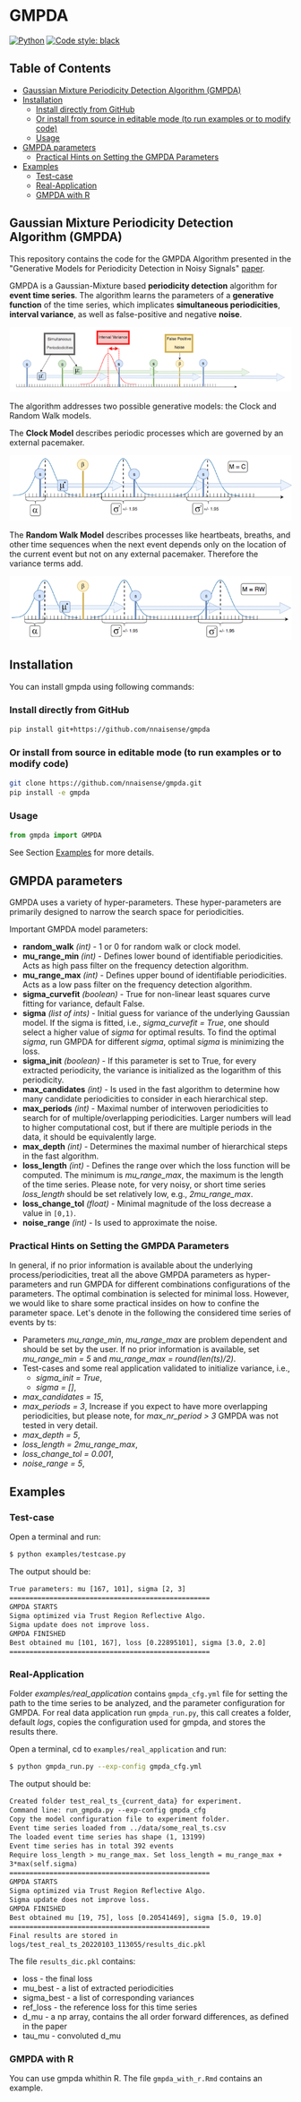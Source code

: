 # GMPDA

[![Python](https://img.shields.io/badge/python-3.8-blue.svg)](https://www.python.org/)
[![Code style: black](https://img.shields.io/badge/code%20style-black-000000.svg)](https://github.com/psf/black)


## Table of Contents

<!-- vim-markdown-toc GFM -->

* [Gaussian Mixture Periodicity Detection Algorithm (GMPDA)](#gaussian-mixture-periodicity-detection-algorithm-gmpda)
* [Installation](#installation)
    * [Install directly from GitHub](#install-directly-from-github)
    * [Or install from source in editable mode (to run examples or to modify code)](#or-install-from-source-in-editable-mode-to-run-examples-or-to-modify-code)
    * [Usage](#usage)
* [GMPDA parameters](#gmpda-parameters)
    * [Practical Hints on Setting the GMPDA Parameters](#practical-hints-on-setting-the-gmpda-parameters)
* [Examples](#examples)
    * [Test-case](#test-case)
    * [Real-Application](#real-application)
    * [GMPDA with R](#gmpda-with-r)

<!-- vim-markdown-toc -->

## Gaussian Mixture Periodicity Detection Algorithm (GMPDA)
This repository contains the code for the GMPDA Algorithm presented in the "Generative Models for Periodicity Detection in Noisy Signals" [paper](https://arxiv.org/abs/2201.07896).


GMPDA is a Gaussian-Mixture based **periodicity detection** algorithm for **event time series**.
The algorithm learns the parameters of a **generative function** of the time series, which implicates
**simultaneous periodicities**, **interval variance**, as well as false-positive and negative **noise**.

![Clockm Model](/figures/demo_intervals4_small.png)



The algorithm addresses two possible generative models: the Clock and Random Walk models.

The **Clock Model** describes periodic processes which are governed by an external pacemaker.

![Clockm Model](/figures/model_clock_small.png)


The **Random Walk Model** describes processes like heartbeats, breaths,
and other time sequences when the next event depends only on the location
of the current event but not on any external pacemaker. Therefore the variance terms add.

![RW Model](/figures/model_rw_small.png)



## Installation
You can install gmpda using following commands:

### Install directly from GitHub
```bash
pip install git+https://github.com/nnaisense/gmpda
```

### Or install from source in editable mode (to run examples or to modify code)
```bash
git clone https://github.com/nnaisense/gmpda.git
pip install -e gmpda
```

### Usage
```python
from gmpda import GMPDA
```

See Section [Examples](./README.md#examples) for more details.

## GMPDA parameters
GMPDA uses a variety of hyper-parameters. These hyper-parameters are primarily designed to narrow the search space for periodicities.

Important GMPDA model parameters:

- **random_walk** *(int)* - 1 or 0 for random walk or clock model.
- **mu_range_min** *(int)* - Defines lower bound of identifiable periodicities. Acts as high pass filter on the frequency detection algorithm.
- **mu_range_max** *(int)* - Defines upper bound of identifiable periodicities. Acts as a low pass filter on the frequency detection algorithm.
- **sigma_curvefit** *(boolean)* - True for non-linear least squares curve fitting for variance, default False.
- **sigma** *(list of ints)* - Initial guess for variance of the underlying Gaussian model. If the sigma is fitted, i.e., *sigma_curvefit = True*, one should select a higher value of *sigma* for optimal results. To find the optimal *sigma*, run GMPDA for different *sigma*, optimal *sigma* is minimizing the loss.
- **sigma_init** *(boolean)* -  If this parameter is set to True, for every extracted periodicity, the variance is initialized as the logarithm of this periodicity.
- **max_candidates** *(int)* - Is used in the fast algorithm to determine how many candidate periodicities to consider in each hierarchical step.
- **max_periods** *(int)* - Maximal number of interwoven periodicities to search for of multiple/overlapping periodicities. Larger numbers will lead to higher computational cost, but if there are multiple periods in the data, it should be equivalently large.
- **max_depth** *(int)* - Determines the maximal number of hierarchical steps in the fast algorithm.
- **loss_length** *(int)* - Defines the range over which the loss function will be computed. The minimum is *mu_range_max*, the maximum is the length of the time series. Please note, for very noisy, or short time series *loss_length* should be set relatively low, e.g., *2mu_range_max*.
- **loss_change_tol** *(float)* - Minimal magnitude of the loss decrease a value in `[0,1)`.
- **noise_range** *(int)* - Is used to approximate the noise.


### Practical Hints on Setting the GMPDA Parameters

In general, if no prior information is available about the underlying process/periodicities, treat all the above GMPDA parameters as hyper-parameters and run GMPDA for different combinations configurations of the parameters. The optimal combination is selected for minimal loss.
However, we would like to share some practical insides on how to confine the parameter space. Let's denote in the following the considered time series of events by ts:

- Parameters *mu_range_min*, *mu_range_max* are problem dependent and should be set by the user. If no prior information is available, set *mu_range_min = 5* and *mu_range_max = round(len(ts)/2)*.
- Test-cases and some real application validated to initialize variance, i.e.,
    - *sigma_init = True*,
    - *sigma = []*,
- *max_candidates = 15*,
- *max_periods = 3*, Increase if you expect to have more overlapping periodicities, but please note, for *max_nr_period > 3*  GMPDA was not tested in very detail.
- *max_depth = 5*,
- *loss_length = 2mu_range_max*,
- *loss_change_tol = 0.001*,
- *noise_range = 5*,

## Examples

### Test-case

Open a terminal and run:
```bash
$ python examples/testcase.py
```

The output should be:
```
True parameters: mu [167, 101], sigma [2, 3]
==================================================
GMPDA STARTS
Sigma optimized via Trust Region Reflective Algo.
Sigma update does not improve loss.
GMPDA FINISHED
Best obtained mu [101, 167], loss [0.22895101], sigma [3.0, 2.0]
==================================================
```

### Real-Application

Folder *examples/real_application* contains `gmpda_cfg.yml` file for setting the path to the time series to be analyzed, and the parameter configuration for GMPDA.
For real data application run `gmpda_run.py`, this call creates a folder, default *logs*, copies the configuration used for gmpda, and stores the results there.

Open a terminal, cd to `examples/real_application` and run:

```bash
$ python gmpda_run.py --exp-config gmpda_cfg.yml
```

The output should be:

```
Created folder test_real_ts_{current_data} for experiment.
Command line: run_gmpda.py --exp-config gmpda_cfg
Copy the model configuration file to experiment folder.
Event time series loaded from ../data/some_real_ts.csv
The loaded event time series has shape (1, 13199)
Event time series has in total 392 events
Require loss_length > mu_range_max. Set loss_length = mu_range_max + 3*max(self.sigma)
==================================================
GMPDA STARTS
Sigma optimized via Trust Region Reflective Algo.
Sigma update does not improve loss.
GMPDA FINISHED
Best obtained mu [19, 75], loss [0.20541469], sigma [5.0, 19.0]
==================================================
Final results are stored in logs/test_real_ts_20220103_113055/results_dic.pkl
```

The file `results_dic.pkl` contains:
* loss - the final loss
* mu_best - a list of extracted periodicities
* sigma_best - a list of corresponding variances
* ref_loss - the reference loss for this time series
* d_mu - a np array, contains the all order forward differences, as defined in the paper
* tau_mu - convoluted d_mu


### GMPDA with R
You can use gmpda whithin R. The file `gmpda_with_r.Rmd` contains an example.
